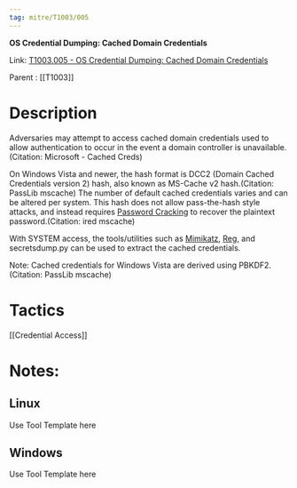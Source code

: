 ```yaml
---
tag: mitre/T1003/005
---
```


**OS Credential Dumping: Cached Domain Credentials**

Link: [T1003.005 - OS Credential Dumping: Cached Domain Credentials](https://attack.mitre.org/techniques/T1003/005)

Parent : [[T1003]]


# Description

Adversaries may attempt to access cached domain credentials used to allow authentication to occur in the event a domain controller is unavailable.(Citation: Microsoft - Cached Creds)

On Windows Vista and newer, the hash format is DCC2 (Domain Cached Credentials version 2) hash, also known as MS-Cache v2 hash.(Citation: PassLib mscache) The number of default cached credentials varies and can be altered per system. This hash does not allow pass-the-hash style attacks, and instead requires [Password Cracking](https://attack.mitre.org/techniques/T1110/002) to recover the plaintext password.(Citation: ired mscache)

With SYSTEM access, the tools/utilities such as [Mimikatz](https://attack.mitre.org/software/S0002), [Reg](https://attack.mitre.org/software/S0075), and secretsdump.py can be used to extract the cached credentials.

Note: Cached credentials for Windows Vista are derived using PBKDF2.(Citation: PassLib mscache)

# Tactics


[[Credential Access]]


# Notes:

## Linux

Use Tool Template here

## Windows

Use Tool Template here